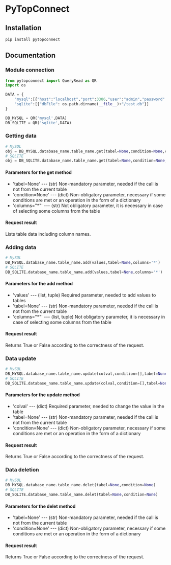 # PyTopConnect

## Installation
```sh
pip install pytopconnect
```

## Documentation
### Module connection
```py
from pytopconnect import QueryRead as QR
import os

DATA = {
    "mysql":[{"host":"localhost","port":3306,"user":"admin","password":"root","database":""}],
    "sqlite":[{"dbFile": os.path.dirname(__file__)+"/test.db"}]
}

DB_MYSQL = QR('mysql',DATA)
DB_SQLITE = QR('sqlite',DATA)
```
### Getting data
```py
# MySQL
obj = DB_MYSQL.database_name.table_name.get(tabel=None,condition=None,columns="*")
# SQLITE
obj = DB_SQLITE.database_name.table_name.get(tabel=None,condition=None,columns="*")
```
#### Parameters for the get method
- 'tabel=None' --- (str) Non-mandatory parameter, needed if the call is not from the current table
- 'condition=None' --- (dict) Non-obligatory parameter, necessary if some conditions are met or an operation in the form of a dictionary
- 'columns="*"' --- (str) Not obligatory parameter, it is necessary in case of selecting some columns from the table

#### Request result
Lists table data including column names.

### Adding data
```py
# MySQL
DB_MYSQL.database_name.table_name.add(values,tabel=None,columns='*')
# SQLITE
DB_SQLITE.database_name.table_name.add(values,tabel=None,columns='*')
```
#### Parameters for the add method
- 'values' --- (list, tuple) Required parameter, needed to add values to tables
- 'tabel=None' --- (str) Non-mandatory parameter, needed if the call is not from the current table
- 'columns="*"' --- (list, tuple) Not obligatory parameter, it is necessary in case of selecting some columns from the table

#### Request result
Returns True or False according to the correctness of the request.

### Data update
```py
# MySQL
DB_MYSQL.database_name.table_name.update(colval,condition=[],tabel=None)
# SQLITE
DB_SQLITE.database_name.table_name.update(colval,condition=[],tabel=None)
```
#### Parameters for the update method
- 'colval' --- (dict) Required parameter, needed to change the value in the table
- 'tabel=None' --- (str) Non-mandatory parameter, needed if the call is not from the current table
- 'condition=None' --- (dict) Non-obligatory parameter, necessary if some conditions are met or an operation in the form of a dictionary

#### Request result
Returns True or False according to the correctness of the request.

### Data deletion
```py
# MySQL
DB_MYSQL.database_name.table_name.delet(tabel=None,condition=None)
# SQLITE
DB_SQLITE.database_name.table_name.delet(tabel=None,condition=None)
```
#### Parameters for the delet method
- 'tabel=None' --- (str) Non-mandatory parameter, needed if the call is not from the current table
- 'condition=None' --- (dict) Non-obligatory parameter, necessary if some conditions are met or an operation in the form of a dictionary

#### Request result
Returns True or False according to the correctness of the request.
